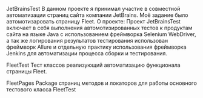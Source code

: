 JetBrainsTest
В данном проекте я принимал участие в совместной автоматизации страниц сайта компании JetBrains. Моё задание было автомотизаровать страницу Fleet.
О проекте:
Проект JetBrainsTest включает в себя выполнения автомотизированных тестов к продуктам сайта на языке Java с использованием фреймворка Selenium WebDriver, а так же логирования результатов тестирования использован фреймворк Allure и отдельную практику использования фреймворка Jenkins для автоматизации процесса сборки и тестирования.

FleetTest
Тест классов реализующий автоматизацию функционала страницы Fleet.

FleetPages
Package страниц методов и локаторов для работы основного тестового класса FleetTest
